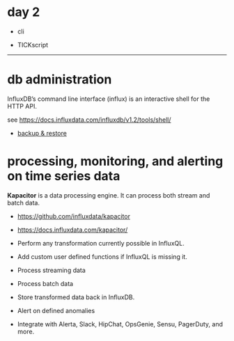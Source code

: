 # day 2

* cli

* TICKscript



-----

# db administration

InfluxDB’s command line interface (influx) is an interactive shell for the HTTP API.

see https://docs.influxdata.com/influxdb/v1.2/tools/shell/



* [backup & restore](TICK/InfluxDB/backupAndRestore.md)

#  processing, monitoring, and alerting on time series data

**Kapacitor** is a data processing engine. It can process both stream and batch data.

 * https://github.com/influxdata/kapacitor
 * https://docs.influxdata.com/kapacitor/


 * Perform any transformation currently possible in InfluxQL.
 * Add custom user defined functions if InfluxQL is missing it.


 * Process streaming data
 * Process batch data


 * Store transformed data back in InfluxDB.
 * Alert on defined anomalies
  * Integrate with Alerta, Slack, HipChat, OpsGenie,  Sensu, PagerDuty, and more.
